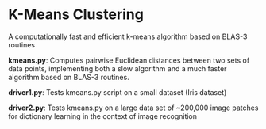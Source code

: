 # K-Means Clustering
A computationally fast and efficient k-means algorithm based on BLAS-3 routines

<p><strong>kmeans.py</strong>: Computes pairwise Euclidean distances between two sets of data points, implementing both a slow algorithm and a much faster algorithm based on BLAS-3 routines.</p>
<p><strong>driver1.py</strong>: Tests kmeans.py script on a small dataset (Iris dataset)</p>
<p><strong>driver2.py</strong>: Tests kmeans.py on a large data set of ~200,000 image patches for dictionary learning in the context of image recognition</p>
